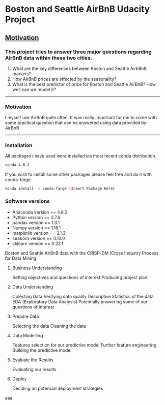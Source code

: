 
# Boston and Seattle AirBnB Udacity Project


[Motivation](https://www.google.com)
---------------
### This project tries to answer three major questions regarding AirBnB data within these two cities.
1. What are the key differences between Boston and Seattle AirbBnB markets?
2. How AirBnB prices are affected by the seasonality?
3. What is the best predictor of price for Boston and Seattle AirBnB? How well can we model it?

---------------
### Motivation
I myself use AirBnB quite often. It was really important for me to come with some practical question that can be answered using data provided by AirBnB

---------------
### Installation
All packages i have used were installed via most recent conda distribution.
```bash
conda 4.8.2
```
If you wish to install some other packages please feel free and do it with conda-forge.
```bash
conda install -c conda-forge (Insert Package Here)
```
### Software versions
* Anaconda version == 4.8.2
* Python version == 3.7.6
* pandas version == 1.0.1
* Numpy version == 1.18.1
* matplotlib version == 3.1.3
* seaborn version == 0.10.0
* sklearn version == 0.22.1

Boston and Seattle AirBnB data with the CRISP-DM (Cross Industry Process for Data Mining



1. Business Understanding

    Setting objectives and questions of interest
    Producing project plan

2. Data Understanding

    Colecting Data
    Verifying data quality
    Descriptive Statistics of the data
    EDA (Exploratory Data Analysis)
    Potentially answering some of our questions of interest

3. Prepare Data

    Selecting the data
    Cleaning the data

4. Data Modelling

    Features selection for our predictive model
    Further feature engineering
    Building the predictive model

5. Evaluate the Results

    Evaluating our results

6. Deploy

    Deciding on potencial deployment strategies


aaa
